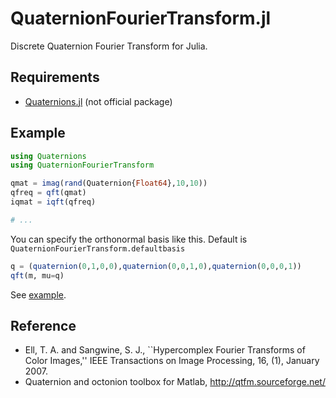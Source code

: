 # QuaternionFourierTransform.jl

Discrete Quaternion Fourier Transform for Julia.

## Requirements

- [Quaternions.jl](https://github.com/peakbook/Quaternions.jl) (not official package)

## Example

```julia
using Quaternions
using QuaternionFourierTransform

qmat = imag(rand(Quaternion{Float64},10,10))
qfreq = qft(qmat)
iqmat = iqft(qfreq)

# ...
```


You can specify the orthonormal basis like this. Default is `QuaternionFourierTransform.defaultbasis`
```julia
q = (quaternion(0,1,0,0),quaternion(0,0,1,0),quaternion(0,0,0,1))
qft(m, mu=q)
```

See [example](./example/ex.jl).

## Reference

- Ell, T. A. and Sangwine, S. J., ``Hypercomplex Fourier Transforms of Color Images,'' IEEE Transactions on Image Processing, 16, (1), January 2007.
- Quaternion and octonion toolbox for Matlab, http://qtfm.sourceforge.net/

